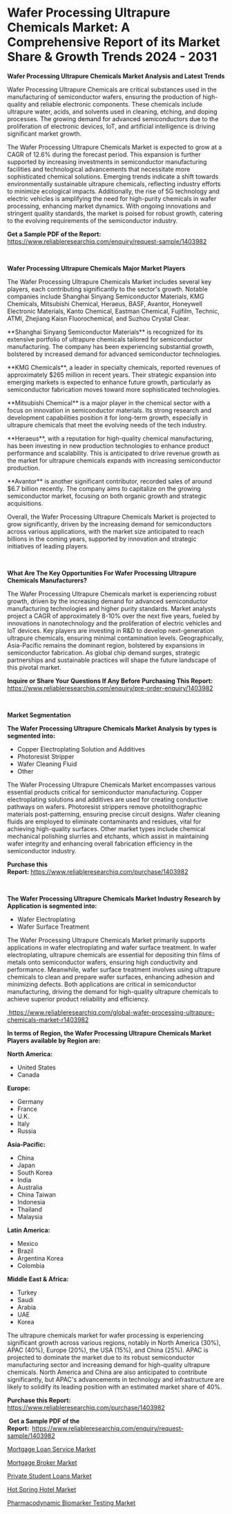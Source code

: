 <p><h1>Wafer Processing Ultrapure Chemicals Market: A Comprehensive Report of its Market Share & Growth Trends 2024 - 2031</h1></p><p><strong>Wafer Processing Ultrapure Chemicals Market Analysis and Latest Trends</strong></p>
<p><p>Wafer Processing Ultrapure Chemicals are critical substances used in the manufacturing of semiconductor wafers, ensuring the production of high-quality and reliable electronic components. These chemicals include ultrapure water, acids, and solvents used in cleaning, etching, and doping processes. The growing demand for advanced semiconductors due to the proliferation of electronic devices, IoT, and artificial intelligence is driving significant market growth. </p><p>The Wafer Processing Ultrapure Chemicals Market is expected to grow at a CAGR of 12.6% during the forecast period. This expansion is further supported by increasing investments in semiconductor manufacturing facilities and technological advancements that necessitate more sophisticated chemical solutions. Emerging trends indicate a shift towards environmentally sustainable ultrapure chemicals, reflecting industry efforts to minimize ecological impacts. Additionally, the rise of 5G technology and electric vehicles is amplifying the need for high-purity chemicals in wafer processing, enhancing market dynamics. With ongoing innovations and stringent quality standards, the market is poised for robust growth, catering to the evolving requirements of the semiconductor industry.</p></p>
<p><strong>Get a Sample PDF of the Report:&nbsp;</strong> <a href="https://www.reliableresearchiq.com/enquiry/request-sample/1403982?utm_campaign=1765&utm_medium=2&utm_source=Github&utm_content=ia&utm_term=23102024&utm_id=wafer-processing-ultrapure-chemicals">https://www.reliableresearchiq.com/enquiry/request-sample/1403982</a></p>
<p>&nbsp;</p>
<p><strong>Wafer Processing Ultrapure Chemicals Major Market Players</strong></p>
<p><p>The Wafer Processing Ultrapure Chemicals Market includes several key players, each contributing significantly to the sector's growth. Notable companies include Shanghai Sinyang Semiconductor Materials, KMG Chemicals, Mitsubishi Chemical, Heraeus, BASF, Avantor, Honeywell Electronic Materials, Kanto Chemical, Eastman Chemical, Fujifilm, Technic, ATMI, Zhejiang Kaisn Fluorochemical, and Suzhou Crystal Clear.</p><p>**Shanghai Sinyang Semiconductor Materials** is recognized for its extensive portfolio of ultrapure chemicals tailored for semiconductor manufacturing. The company has been experiencing substantial growth, bolstered by increased demand for advanced semiconductor technologies.</p><p>**KMG Chemicals**, a leader in specialty chemicals, reported revenues of approximately $265 million in recent years. Their strategic expansion into emerging markets is expected to enhance future growth, particularly as semiconductor fabrication moves toward more sophisticated technologies.</p><p>**Mitsubishi Chemical** is a major player in the chemical sector with a focus on innovation in semiconductor materials. Its strong research and development capabilities position it for long-term growth, especially in ultrapure chemicals that meet the evolving needs of the tech industry.</p><p>**Heraeus**, with a reputation for high-quality chemical manufacturing, has been investing in new production technologies to enhance product performance and scalability. This is anticipated to drive revenue growth as the market for ultrapure chemicals expands with increasing semiconductor production.</p><p>**Avantor** is another significant contributor, recorded sales of around $6.7 billion recently. The company aims to capitalize on the growing semiconductor market, focusing on both organic growth and strategic acquisitions.</p><p>Overall, the Wafer Processing Ultrapure Chemicals Market is projected to grow significantly, driven by the increasing demand for semiconductors across various applications, with the market size anticipated to reach billions in the coming years, supported by innovation and strategic initiatives of leading players.</p></p>
<p>&nbsp;</p>
<p><strong>What Are The Key Opportunities For Wafer Processing Ultrapure Chemicals Manufacturers?</strong></p>
<p><p>The Wafer Processing Ultrapure Chemicals market is experiencing robust growth, driven by the increasing demand for advanced semiconductor manufacturing technologies and higher purity standards. Market analysts project a CAGR of approximately 8-10% over the next five years, fueled by innovations in nanotechnology and the proliferation of electric vehicles and IoT devices. Key players are investing in R&D to develop next-generation ultrapure chemicals, ensuring minimal contamination levels. Geographically, Asia-Pacific remains the dominant region, bolstered by expansions in semiconductor fabrication. As global chip demand surges, strategic partnerships and sustainable practices will shape the future landscape of this pivotal market.</p></p>
<p><strong>Inquire or Share Your Questions If Any Before Purchasing This Report:</strong> <a href="https://www.reliableresearchiq.com/enquiry/pre-order-enquiry/1403982?utm_campaign=1765&utm_medium=2&utm_source=Github&utm_content=ia&utm_term=23102024&utm_id=wafer-processing-ultrapure-chemicals">https://www.reliableresearchiq.com/enquiry/pre-order-enquiry/1403982</a></p>
<p>&nbsp;</p>
<p><strong>Market Segmentation</strong></p>
<p><strong>The Wafer Processing Ultrapure Chemicals Market Analysis by types is segmented into:</strong></p>
<p><ul><li>Copper Electroplating Solution and Additives</li><li>Photoresist Stripper</li><li>Wafer Cleaning Fluid</li><li>Other</li></ul></p>
<p><p>The Wafer Processing Ultrapure Chemicals Market encompasses various essential products critical for semiconductor manufacturing. Copper electroplating solutions and additives are used for creating conductive pathways on wafers. Photoresist strippers remove photolithographic materials post-patterning, ensuring precise circuit designs. Wafer cleaning fluids are employed to eliminate contaminants and residues, vital for achieving high-quality surfaces. Other market types include chemical mechanical polishing slurries and etchants, which assist in maintaining wafer integrity and enhancing overall fabrication efficiency in the semiconductor industry.</p></p>
<p><strong>Purchase this Report:&nbsp;</strong><a href="https://www.reliableresearchiq.com/purchase/1403982?utm_campaign=1765&utm_medium=2&utm_source=Github&utm_content=ia&utm_term=23102024&utm_id=wafer-processing-ultrapure-chemicals">https://www.reliableresearchiq.com/purchase/1403982</a></p>
<p>&nbsp;</p>
<p><strong>The Wafer Processing Ultrapure Chemicals Market Industry Research by Application is segmented into:</strong></p>
<p><ul><li>Wafer Electroplating</li><li>Wafer Surface Treatment</li></ul></p>
<p><p>The Wafer Processing Ultrapure Chemicals Market primarily supports applications in wafer electroplating and wafer surface treatment. In wafer electroplating, ultrapure chemicals are essential for depositing thin films of metals onto semiconductor wafers, ensuring high conductivity and performance. Meanwhile, wafer surface treatment involves using ultrapure chemicals to clean and prepare wafer surfaces, enhancing adhesion and minimizing defects. Both applications are critical in semiconductor manufacturing, driving the demand for high-quality ultrapure chemicals to achieve superior product reliability and efficiency.</p></p>
<p><a href="https://www.reliableresearchiq.com/global-wafer-processing-ultrapure-chemicals-market-r1403982?utm_campaign=1765&utm_medium=2&utm_source=Github&utm_content=ia&utm_term=23102024&utm_id=wafer-processing-ultrapure-chemicals">&nbsp;https://www.reliableresearchiq.com/global-wafer-processing-ultrapure-chemicals-market-r1403982</a></p>
<p><strong>In terms of Region, the Wafer Processing Ultrapure Chemicals Market Players available by Region are:</strong></p>
<p>
    <p> <strong> North America: </strong>
        <ul>
            <li>United States</li>
            <li>Canada</li>
        </ul>
        </p> 
    <p> <strong> Europe: </strong>
        <ul>
            <li>Germany</li>
            <li>France</li>
            <li>U.K.</li>
            <li>Italy</li>
            <li>Russia</li>
        </ul>
        </p> 
    <p> <strong> Asia-Pacific: </strong>
        <ul>
            <li>China</li>
            <li>Japan</li>
            <li>South Korea</li>
            <li>India</li>
            <li>Australia</li>
            <li>China Taiwan</li>
            <li>Indonesia</li>
            <li>Thailand</li>
            <li>Malaysia</li>
        </ul>
        </p> 
    <p> <strong> Latin America: </strong>
        <ul>
            <li>Mexico</li>
            <li>Brazil</li>
            <li>Argentina Korea</li>
            <li>Colombia</li>
        </ul>
        </p> 
    <p> <strong> Middle East & Africa: </strong>
        <ul>
            <li>Turkey</li>
            <li>Saudi</li>
            <li>Arabia</li>
            <li>UAE</li>
            <li>Korea</li>
        </ul>
    </p>
    </p>
<p><p>The ultrapure chemicals market for wafer processing is experiencing significant growth across various regions, notably in North America (30%), APAC (40%), Europe (20%), the USA (15%), and China (25%). APAC is projected to dominate the market due to its robust semiconductor manufacturing sector and increasing demand for high-quality ultrapure chemicals. North America and China are also anticipated to contribute significantly, but APAC's advancements in technology and infrastructure are likely to solidify its leading position with an estimated market share of 40%.</p></p>
<p><strong>Purchase this Report: </strong><a href="https://www.reliableresearchiq.com/purchase/1403982?utm_campaign=1765&utm_medium=2&utm_source=Github&utm_content=ia&utm_term=23102024&utm_id=wafer-processing-ultrapure-chemicals">https://www.reliableresearchiq.com/purchase/1403982</a></p>
<p>&nbsp;<strong>Get a Sample PDF of the Report:&nbsp;&nbsp;</strong><a href="https://www.reliableresearchiq.com/enquiry/request-sample/1403982?utm_campaign=1765&utm_medium=2&utm_source=Github&utm_content=ia&utm_term=23102024&utm_id=wafer-processing-ultrapure-chemicals">https://www.reliableresearchiq.com/enquiry/request-sample/1403982</a></p>
<p><strong></strong></p>
<p><p><a href="https://www.linkedin.com/pulse/mortgage-loan-service-market-share-analysis-growth-trends-forecasts-wxcyc?utm_campaign=1765&utm_medium=2&utm_source=Github&utm_content=ia&utm_term=23102024&utm_id=wafer-processing-ultrapure-chemicals">Mortgage Loan Service Market</a></p><p><a href="https://www.linkedin.com/pulse/mortgage-broker-momentum-charting-98-cagr-path-2024-2031-ywecc?utm_campaign=1765&utm_medium=2&utm_source=Github&utm_content=ia&utm_term=23102024&utm_id=wafer-processing-ultrapure-chemicals">Mortgage Broker Market</a></p><p><a href="https://www.linkedin.com/pulse/global-private-student-loans-market-forecast-2024-2031-trends-svglc?utm_campaign=1765&utm_medium=2&utm_source=Github&utm_content=ia&utm_term=23102024&utm_id=wafer-processing-ultrapure-chemicals">Private Student Loans Market</a></p><p><a href="https://www.linkedin.com/pulse/hot-spring-hotel-market-trends-detailed-study-its-segmentation-dt16c?utm_campaign=1765&utm_medium=2&utm_source=Github&utm_content=ia&utm_term=23102024&utm_id=wafer-processing-ultrapure-chemicals">Hot Spring Hotel Market</a></p><p><a href="https://github.com/JakirUddin651/Market-Research-Report-List-1/blob/main/pharmacodynamic-biomarker-testing-market.md?utm_campaign=1765&utm_medium=2&utm_source=Github&utm_content=ia&utm_term=23102024&utm_id=wafer-processing-ultrapure-chemicals">Pharmacodynamic Biomarker Testing Market</a></p></p>